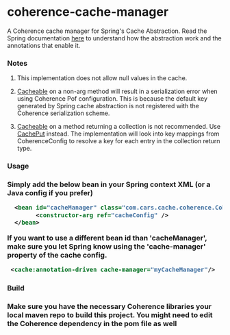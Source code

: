 coherence-cache-manager
=======================

A Coherence cache manager for Spring's Cache Abstraction. Read the Spring documentation <a href="http://docs.spring.io/spring-framework/docs/4.0.x/spring-framework-reference/html/cache.html">here</a> to understand how the abstraction work and the annotations that enable it.

<h3>Notes</h3>

1)  This implementation does not allow null values in the cache.
 
2)  <a href="http://docs.spring.io/spring/docs/current/javadoc-api/org/springframework/cache/annotation/Cacheable.html">Cacheable</a> on a non-arg method will result in a serialization error
    when using Coherence Pof configuration. This is because the default key
    generated by Spring cache abstraction is not registered with the Coherence
    serialization scheme.
    
3)  <a href="http://docs.spring.io/spring/docs/current/javadoc-api/org/springframework/cache/annotation/Cacheable.html">Cacheable</a> on a method returning a collection is not recommended.
    Use <a href="http://docs.spring.io/spring/docs/current/javadoc-api/org/springframework/cache/annotation/CachePut.html">CachePut</a> instead. The implementation will look into key mappings
    from CoherenceConfig to resolve a key for each entry in the
    collection return type.
    
<h3>Usage<h3>

Simply add the below bean in your Spring context XML (or a Java config if you prefer)

```xml
  <bean id="cacheManager" class="com.cars.cache.coherence.CoherenceCacheManager">
  		<constructor-arg ref="cacheConfig" />
  </bean>
```
If you want to use a different bean id than 'cacheManager', make sure you let Spring know using the 'cache-manager' property of the cache config.

```xml
 <cache:annotation-driven cache-manager="myCacheManager"/>
```

<h3>Build<h3>

Make sure you have the necessary Coherence libraries your local maven repo to build this project. You might need to edit the Coherence dependency in the pom file as well


